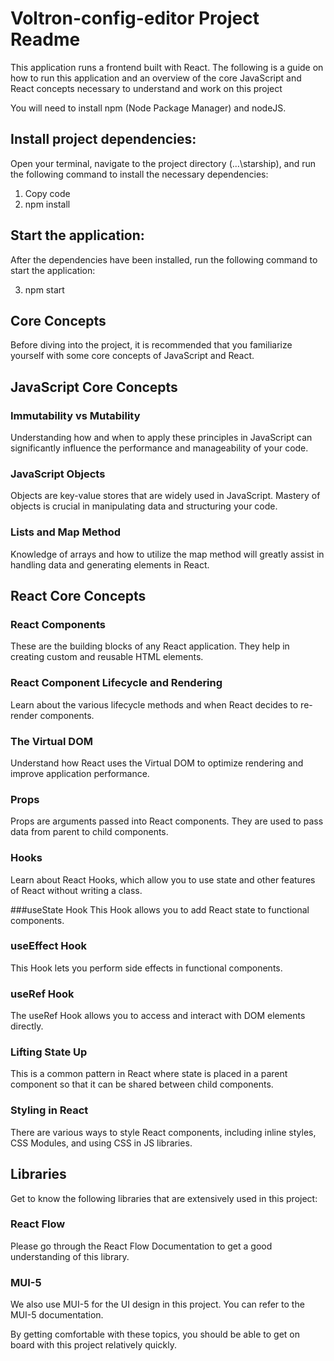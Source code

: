 # Voltron-config-editor Project Readme
This application runs a frontend built with React. The following is a guide on how to run this application and an overview of the core JavaScript and React concepts necessary to understand and work on this project

You will need to install npm (Node Package Manager) and nodeJS.

## Install project dependencies:

Open your terminal, navigate to the project directory (...\starship), and run the following command to install the necessary dependencies:

1. Copy code
2. npm install

## Start the application:
After the dependencies have been installed, run the following command to start the application:

3. npm start

## Core Concepts
Before diving into the project, it is recommended that you familiarize yourself with some core concepts of JavaScript and React.

## JavaScript Core Concepts

### Immutability vs Mutability
Understanding how and when to apply these principles in JavaScript can significantly influence the performance and manageability of your code.

### JavaScript Objects
Objects are key-value stores that are widely used in JavaScript. Mastery of objects is crucial in manipulating data and structuring your code.

### Lists and Map Method
Knowledge of arrays and how to utilize the map method will greatly assist in handling data and generating elements in React.

## React Core Concepts
### React Components
These are the building blocks of any React application. They help in creating custom and reusable HTML elements.

### React Component Lifecycle and Rendering
Learn about the various lifecycle methods and when React decides to re-render components.

### The Virtual DOM 
Understand how React uses the Virtual DOM to optimize rendering and improve application performance.

### Props
Props are arguments passed into React components. They are used to pass data from parent to child components.

### Hooks
Learn about React Hooks, which allow you to use state and other features of React without writing a class.

###useState Hook
This Hook allows you to add React state to functional components.

### useEffect Hook
This Hook lets you perform side effects in functional components.

### useRef Hook
The useRef Hook allows you to access and interact with DOM elements directly.

### Lifting State Up
This is a common pattern in React where state is placed in a parent component so that it can be shared between child components.

### Styling in React
There are various ways to style React components, including inline styles, CSS Modules, and using CSS in JS libraries.

## Libraries
Get to know the following libraries that are extensively used in this project:

### React Flow
Please go through the React Flow Documentation to get a good understanding of this library.

### MUI-5
We also use MUI-5 for the UI design in this project. You can refer to the MUI-5 documentation.

By getting comfortable with these topics, you should be able to get on board with this project relatively quickly.
